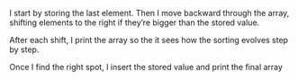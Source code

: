 I start by storing the last element. Then I move backward through the array, shifting elements to the right if they’re bigger than the stored value.

After each shift, I print the array so the it sees how the sorting evolves step by step.

Once I find the right spot, I insert the stored value and print the final array